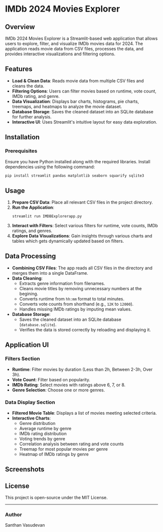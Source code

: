 # IMDb 2024 Movies Explorer

## Overview
IMDb 2024 Movies Explorer is a Streamlit-based web application that allows users to explore, filter, and visualize IMDb movies data for 2024. The application reads movie data from CSV files, processes the data, and provides interactive visualizations and filtering options.

## Features
- **Load & Clean Data**: Reads movie data from multiple CSV files and cleans the data.
- **Filtering Options**: Users can filter movies based on runtime, vote count, IMDb rating, and genre.
- **Data Visualization**: Displays bar charts, histograms, pie charts, treemaps, and heatmaps to analyze the movie dataset.
- **Database Storage**: Saves the cleaned dataset into an SQLite database for further analysis.
- **Interactive UI**: Uses Streamlit's intuitive layout for easy data exploration.

## Installation
### Prerequisites
Ensure you have Python installed along with the required libraries. Install dependencies using the following command:

```sh
pip install streamlit pandas matplotlib seaborn squarify sqlite3
```

## Usage
1. **Prepare CSV Data**: Place all relevant CSV files in the project directory.
2. **Run the Application**:
   ```sh
   streamlit run IMDBExplorerapp.py
   ```
3. **Interact with Filters**: Select various filters for runtime, vote counts, IMDb ratings, and genres.
4. **Explore Data Visualizations**: Gain insights through various charts and tables which gets dynamically updated based on filters.

## Data Processing
- **Combining CSV Files**: The app reads all CSV files in the directory and merges them into a single DataFrame.
- **Data Cleaning**:
  - Extracts genre information from filenames.
  - Cleans movie titles by removing unnecessary numbers at the begining.
  - Converts runtime from `hh:mm` format to total minutes.
  - Converts vote counts from shorthand (e.g., `12K` to `12000`).
  - Handles missing IMDb ratings by imputing mean values.
- **Database Storage**:
  - Saves the cleaned dataset into an SQLite database (`database.sqlite`).
  - Verifies the data is stored correctly by reloading and displaying it.

## Application UI
### Filters Section
- **Runtime**: Filter movies by duration (Less than 2h, Between 2-3h, Over 3h).
- **Vote Count**: Filter based on popularity.
- **IMDb Rating**: Select movies with ratings above 6, 7, or 8.
- **Genre Selection**: Choose one or more genres.

### Data Display Section
- **Filtered Movie Table**: Displays a list of movies meeting selected criteria.
- **Interactive Charts**:
  - Genre distribution
  - Average runtime by genre
  - IMDb rating distribution
  - Voting trends by genre
  - Correlation analysis between rating and vote counts
  - Treemap for most popular movies per genre
  - Heatmap of IMDb ratings by genre

## Screenshots


## License
This project is open-source under the MIT License.

---

### Author
Santhan Vasudevan


